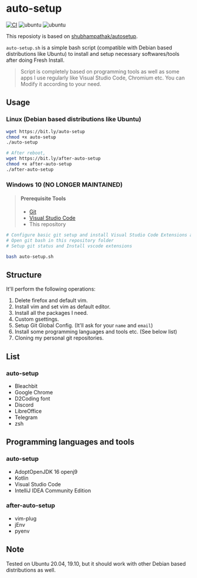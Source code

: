 # auto-setup

[![CI](https://github.com/bossm0n5t3r/auto-setup/actions/workflows/main.yml/badge.svg?branch=master)](https://github.com/bossm0n5t3r/auto-setup/actions/workflows/main.yml) ![ubuntu](https://img.shields.io/badge/ubuntu-20.04-brightgreen) ![ubuntu](https://img.shields.io/badge/ubuntu-19.10-brightgreen)

This reposioty is based on [shubhampathak/autosetup](https://github.com/shubhampathak/autosetup).

`auto-setup.sh` is a simple bash script (compatible with Debian based distributions like Ubuntu) to install and setup necessary softwares/tools after doing Fresh Install.

> Script is completely based on programming tools as well as some apps I use regularly like Visual Studio Code, Chromium etc.
> You can Modify it according to your need.

## Usage

### Linux (Debian based distributions like Ubuntu)

```bash
wget https://bit.ly/auto-setup
chmod +x auto-setup
./auto-setup

# After reboot,
wget https://bit.ly/after-auto-setup
chmod +x after-auto-setup
./after-auto-setup
```

### Windows 10 (NO LONGER MAINTAINED)

> #### Prerequisite Tools
>
> - [Git](https://git-scm.com/)
> - [Visual Studio Code](https://code.visualstudio.com/)
> - This repository

```bash
# Configure basic git setup and install Visual Studio Code Extensions after it installed
# Open git bash in this repository folder
# Setup git status and Install vscode extensions

bash auto-setup.sh
```

## Structure

It'll perform the following operations:

1. Delete firefox and default vim.
2. Install vim and set vim as default editor.
3. Install all the packages I need.
4. Custom gsettings.
5. Setup Git Global Config. (It'll ask for your `name` and `email`)
6. Install some programming languages and tools etc. (See below list)
7. Cloning my personal git repositories.

## List

### auto-setup

- Bleachbit
- Google Chrome
- D2Coding font
- Discord
- LibreOffice
- Telegram
- zsh

## Programming languages and tools

### auto-setup

- AdoptOpenJDK 16 openj9
- Kotlin
- Visual Studio Code
- IntelliJ IDEA Community Edition

### after-auto-setup

- vim-plug
- jEnv
- pyenv

## Note

Tested on Ubuntu 20.04, 19.10, but it should work with other Debian based distributions as well.
